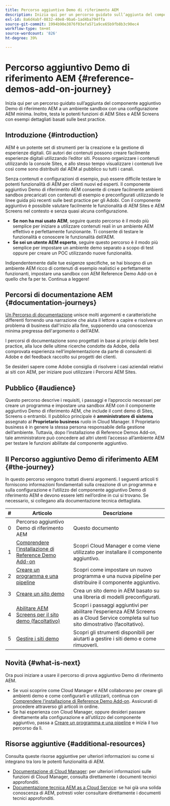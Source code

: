 ```yaml
---
title: Percorso aggiuntivo Demo di riferimento AEM
description: Inizia qui per un percorso guidato sull’aggiunta del componente aggiuntivo Demo di riferimento AEM a un ambiente sandbox con una configurazione AEM minima. Inoltre, prova le potenti caratteristiche dell’AEM con esempi dettagliati basati sulle best practice.
exl-id: 8a6d4abf-0832-40e8-9ba6-1ad4ba794ffa
source-git-commit: 1994b90e3876f03efa571a9ce65b9fb8b3c90ec4
workflow-type: tm+mt
source-wordcount: '826'
ht-degree: 39%

---
```


# Percorso aggiuntivo Demo di riferimento AEM {#reference-demos-add-on-journey}

Inizia qui per un percorso guidato sull’aggiunta del componente aggiuntivo Demo di riferimento AEM a un ambiente sandbox con una configurazione AEM minima. Inoltre, testa le potenti funzioni di AEM Sites e AEM Screens con esempi dettagliati basati sulle best practice.

## Introduzione {#introduction}

AEM è un potente set di strumenti per la creazione e la gestione di esperienze digitali. Gli autori dei contenuti possono creare facilmente esperienze digitali utilizzando l’editor siti. Possono organizzare i contenuti utilizzando la console Sites, e allo stesso tempo visualizzare i contenuti live così come sono distribuiti dal AEM al pubblico su tutti i canali.

Senza contenuti e configurazioni di esempio, può essere difficile testare le potenti funzionalità di AEM per clienti nuovi ed esperti. Il componente aggiuntivo Demo di riferimento AEM consente di creare facilmente ambienti sandbox precaricati con contenuti di esempio e preconfigurati utilizzando le linee guida più recenti sulle best practice per gli Adobi. Con il componente aggiuntivo è possibile valutare facilmente le funzionalità di AEM Sites e AEM Screens nel contesto e senza quasi alcuna configurazione.

* **Se non ha mai usato AEM**, seguire questo percorso è il modo più semplice per iniziare a utilizzare contenuti reali in un ambiente AEM effettivo e perfettamente funzionante. Ti consente di testare le funzionalità e conoscere le funzionalità dell’AEM.
* **Se sei un utente AEM esperto**, seguire questo percorso è il modo più semplice per impostare un ambiente demo separato a scopo di test oppure per creare un POC utilizzando nuove funzionalità.

Indipendentemente dalle tue esigenze specifiche, se hai bisogno di un ambiente AEM ricco di contenuti di esempio realistici e perfettamente funzionanti, impostare una sandbox con AEM Reference Demo Add-on è quello che fa per te. Continua a leggere!

## Percorsi di documentazione AEM {#documentation-journeys}

[Un Percorso di documentazione](/help/journey-documentation/documentation-journeys.md) unisce molti argomenti e caratteristiche differenti fornendo una narrazione che aiuta il lettore a capire e risolvere un problema di business dall&#39;inizio alla fine, supponendo una conoscenza minima pregressa dell&#39;argomento o dell&#39;AEM.

I percorsi di documentazione sono progettati in base ai principi delle best practice, alla luce delle ultime ricerche condotte da Adobe, della comprovata esperienza nell’implementazione da parte di consulenti di Adobe e del feedback raccolto sui progetti dei clienti.

Se desideri sapere come Adobe consiglia di risolvere i casi aziendali relativi ai siti con AEM, per iniziare puoi utilizzare i Percorsi AEM Sites.

## Pubblico {#audience}

Questo percorso descrive i requisiti, i passaggi e l’approccio necessari per creare un programma e impostare una sandbox AEM con il componente aggiuntivo Demo di riferimento AEM, che include il comt demo di Sites, Screens o entrambi. Il pubblico principale è **amministratore di sistema** assegnato al **Proprietario business** ruolo in Cloud Manager. Il Proprietario business è in genere la stessa persona responsabile della gestione dell’ambiente. Tuttavia, dopo l’installazione di Reference Demos Add-on, tale amministratore può concedere ad altri utenti l’accesso all’ambiente AEM per testare le funzioni abilitate dal componente aggiuntivo.

## Il Percorso aggiuntivo Demo di riferimento AEM {#the-journey}

In questo percorso vengono trattati diversi argomenti. I seguenti articoli ti forniscono informazioni fondamentali sulla creazione di un programma e sulla configurazione e l’utilizzo del componente aggiuntivo Demo di riferimento AEM e devono essere letti nell’ordine in cui si trovano. Se necessario, si collegano alla documentazione tecnica dettagliata.

| # | Articolo | Descrizione |
|---|---|---|
| 0 | Percorso aggiuntivo Demo di riferimento AEM | Questo documento |
| 1 | [Comprendere l’installazione di Reference Demo Add-on](installation.md) | Scopri Cloud Manager e come viene utilizzato per installare il componente aggiuntivo. |
| 2 | [Creare un programma e una pipeline](create-program.md) | Scopri come impostare un nuovo programma e una nuova pipeline per distribuire il componente aggiuntivo. |
| 3 | [Creare un sito demo](create-site.md) | Crea un sito demo in AEM basato su una libreria di modelli preconfigurati. |
| 4 | [Abilitare AEM Screens per il sito demo (facoltativo)](screens.md) | Scopri i passaggi aggiuntivi per abilitare l’esperienza AEM Screens as a Cloud Service completa sul tuo sito dimostrativo (facoltativo). |
| 5 | [Gestire i siti demo](manage.md) | Scopri gli strumenti disponibili per aiutarti a gestire i siti demo e come rimuoverli. |

## Novità {#what-is-next}

Ora puoi iniziare a usare il percorso di prova aggiuntivo Demo di riferimento AEM.

* Se vuoi scoprire come Cloud Manager e AEM collaborano per creare gli ambienti demo e come configurarli e utilizzarli, continua con [Comprendere l’installazione di Reference Demo Add-on](installation.md). Assicurati di procedere attraverso gli articoli in ordine.
* Se hai esperienza con Cloud Manager, oppure desideri passare direttamente alla configurazione e all’utilizzo del componente aggiuntivo, passa a [Creare un programma e una pipeline](create-program.md) e inizia il tuo percorso da lì.

## Risorse aggiuntive {#additional-resources}

Consulta queste risorse aggiuntive per ulteriori informazioni su come si integrano tra loro le potenti funzionalità di AEM.

* [Documentazione di Cloud Manager](https://experienceleague.adobe.com/docs/experience-manager-cloud-service/content/onboarding/journey/cloud-manager.html): per ulteriori informazioni sulle funzioni di Cloud Manager, consulta direttamente i documenti tecnici approfonditi.
* [Documentazione tecnica AEM as a Cloud Service](https://experienceleague.adobe.com/docs/experience-manager-cloud-service.html?lang=it): se hai già una solida conoscenza di AEM, potresti voler consultare direttamente i documenti tecnici approfonditi.
